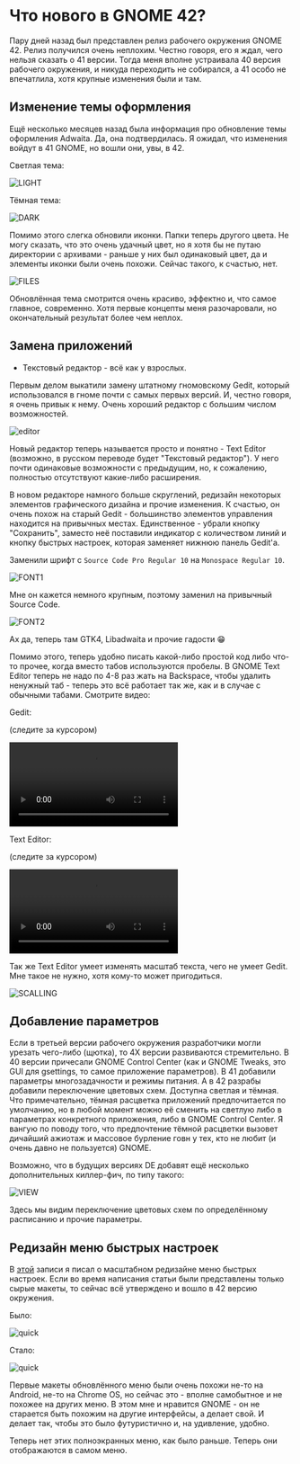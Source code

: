 # Что нового в GNOME 42?

Пару дней назад был представлен релиз рабочего окружения GNOME 42. Релиз получился очень неплохим. Честно говоря, его я ждал, чего нельзя сказать о 41 версии. Тогда меня вполне устраивала 40 версия рабочего окружения, и никуда переходить не собирался, а 41 особо не впечатлила, хотя крупные изменения были и там.

## Изменение темы оформления

Ещё несколько месяцев назад была информация про обновление темы оформления Adwaita. Да, она подтвердилась. Я ожидал, что изменения войдут в 41 GNOME, но вошли они, увы, в 42.

Светлая тема:

![LIGHT](pic/light-theme.png)

Тёмная тема:

![DARK](pic/dark-theme.png)

Помимо этого слегка обновили иконки. Папки теперь другого цвета. Не могу сказать, что это очень удачный цвет, но я хотя бы не путаю директории с архивами - раньше у них был одинаковый цвет, да и элементы иконки были очень похожи. Сейчас такого, к счастью, нет.

![FILES](pic/files.png)

Обновлённая тема смотрится очень красиво, эффектно и, что самое главное, современно. Хотя первые концепты меня разочаровали, но окончательный результат более чем неплох.

## Замена приложений

* Текстовый редактор - всё как у взрослых.

Первым делом выкатили замену штатному гномовскому Gedit, который использовался в гноме почти с самых первых версий. И, честно говоря, я очень привык к нему. Очень хороший редактор с большим числом возможностей.

![editor](pic/editor.png)

Новый редактор теперь называется просто и понятно - Text Editor (возможно, в русском переводе будет "Текстовый редактор"). У него почти одинаковые возможности с предыдущим, но, к сожалению, полностью отсутствуют какие-либо расширения.

В новом редакторе намного больше скруглений, редизайн некоторых элементов графического дизайна и прочие изменения. К счастью, он очень похож на старый Gedit - большинство элементов управления находится на привычных местах. Единственное - убрали кнопку "Сохранить", заместо неё поставили индикатор с количеством линий и кнопку быстрых настроек, которая заменяет нижнюю панель Gedit'a.

Заменили шрифт с `Source Code Pro Regular 10` на `Monospace Regular 10`.

![FONT1](pic/font1.png)

Мне он кажется немного крупным, поэтому заменил на привычный Source Code.

![FONT2](pic/font2.png)

Ах да, теперь там GTK4, Libadwaita и прочие гадости 😁️

Помимо этого, теперь удобно писать какой-либо простой код либо что-то прочее, когда вместо табов используются пробелы. В GNOME Text Editor теперь не надо по 4-8 раз жать на Backspace, чтобы удалить ненужный таб - теперь это всё работает так же, как и в случае с обычными табами. Смотрите видео:

Gedit:

(следите за курсором)

![GEDIT](vid/gedit.mp4)

Text Editor:

(следите за курсором)

![TE](vid/editor.mp4)

Так же Text Editor умеет изменять масштаб текста, чего не умеет Gedit. Мне такое не нужно, хотя кому-то может пригодиться.

![SCALLING](pic/scalling-editor.png)

## Добавление параметров

Если в третьей версии рабочего окружения разработчики могли урезать чего-либо (щютка), то 4Х версии развиваются стремительно. В 40 версии причесали GNOME Control Center (как и GNOME Tweaks, это GUI для gsettings, то самое приложение параметров). В 41 добавили параметры многозадачности и режимы питания. А в 42 разрабы добавили переключение цветовых схем. Доступна светлая и тёмная. Что примечательно, тёмная расцветка приложений предпочитается по умолчанию, но в любой момент можно её сменить на светлую либо в параметрах конкретного приложения, либо в GNOME Control Center. Я вангую по поводу того, что предпочтение тёмной расцветки вызовет дичайший ажиотаж и массовое бурление говн у тех, кто не любит (и очень давно не пользуется) GNOME.

Возможно, что в будущих версиях DE добавят ещё несколько дополнительных киллер-фич, по типу такого:

![VIEW](https://gitlab.gnome.org/Teams/Design/settings-mockups/-/raw/68f61b7ed0411cad5dbc33cdb66cee3c47904a95/personalization/personalization.png)

Здесь мы видим переключение цветовых схем по определённому расписанию и прочие параметры.

## Редизайн меню быстрых настроек

В [этой]() записи я писал о масштабном редизайне меню быстрых настроек. Если во время написания статьи были представлены только сырые макеты, то сейчас всё утверждено и вошло в 42 версию окружения.

Было:

![quick](pic/quick-menu-old.png)

Стало:

![quick](pic/guick-menu-new.png)
<!-- Заменить скриншот -->

Первые макеты обновлённого меню были очень похожи не-то на Android, не-то на Chrome OS, но сейчас это - вполне самобытное и не похожее на других меню. В этом мне и нравится GNOME - он не старается быть похожим на другие интерфейсы, а делает свой. И делает так, чтобы это было футуристично и, на удивление, удобно.

Теперь нет этих полноэкранных меню, как было раньше. Теперь они отображаются в самом меню.


